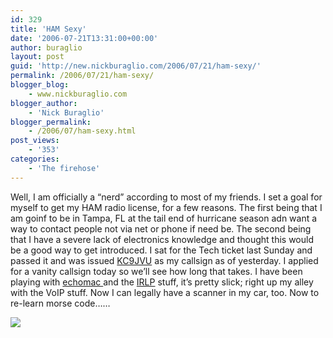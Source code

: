 ```yaml
---
id: 329
title: 'HAM Sexy'
date: '2006-07-21T13:31:00+00:00'
author: buraglio
layout: post
guid: 'http://new.nickburaglio.com/2006/07/21/ham-sexy/'
permalink: /2006/07/21/ham-sexy/
blogger_blog:
    - www.nickburaglio.com
blogger_author:
    - 'Nick Buraglio'
blogger_permalink:
    - /2006/07/ham-sexy.html
post_views:
    - '353'
categories:
    - 'The firehose'
---
```


Well, I am officially a “nerd” according to most of my friends. I set a goal for myself to get my HAM radio license, for a few reasons. The first being that I am goinf to be in Tampa, FL at the tail end of hurricane season adn want a way to contact people not via net or phone if need be. The second being that I have a severe lack of electronics knowledge and thought this would be a good way to get introduced. I sat for the Tech ticket last Sunday and passed it and was issued [KC9JVU](http://www.qrz.com/detail/KC9JVU) as my callsign as of yesterday. I applied for a vanity callsign today so we’ll see how long that takes. I have been playing with [ echomac ](http://www.dogparksoftware.com/EchoMac.html)and the [IRLP](http://www.irlp.net/) stuff, it’s pretty slick; right up my alley with the VoIP stuff. Now I can legally have a scanner in my car, too. Now to re-learn morse code……

[![](http://www.hamsexy.com/cms/wp-content/themes/cleanbreeze/images/header.jpg)](http://www.hamsexy.com/)